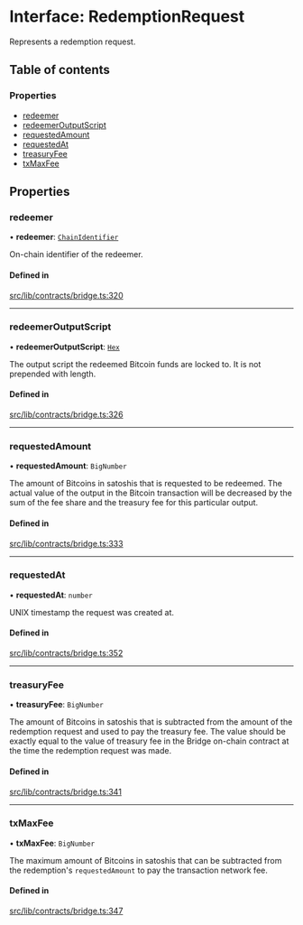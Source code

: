 # Interface: RedemptionRequest

Represents a redemption request.

## Table of contents

### Properties

- [redeemer](RedemptionRequest.md#redeemer)
- [redeemerOutputScript](RedemptionRequest.md#redeemeroutputscript)
- [requestedAmount](RedemptionRequest.md#requestedamount)
- [requestedAt](RedemptionRequest.md#requestedat)
- [treasuryFee](RedemptionRequest.md#treasuryfee)
- [txMaxFee](RedemptionRequest.md#txmaxfee)

## Properties

### redeemer

• **redeemer**: [`ChainIdentifier`](ChainIdentifier.md)

On-chain identifier of the redeemer.

#### Defined in

[src/lib/contracts/bridge.ts:320](https://github.com/keep-network/tbtc-v2/blob/main/typescript/src/lib/contracts/bridge.ts#L320)

___

### redeemerOutputScript

• **redeemerOutputScript**: [`Hex`](../classes/Hex.md)

The output script the redeemed Bitcoin funds are locked to. It is not
prepended with length.

#### Defined in

[src/lib/contracts/bridge.ts:326](https://github.com/keep-network/tbtc-v2/blob/main/typescript/src/lib/contracts/bridge.ts#L326)

___

### requestedAmount

• **requestedAmount**: `BigNumber`

The amount of Bitcoins in satoshis that is requested to be redeemed.
The actual value of the output in the Bitcoin transaction will be decreased
by the sum of the fee share and the treasury fee for this particular output.

#### Defined in

[src/lib/contracts/bridge.ts:333](https://github.com/keep-network/tbtc-v2/blob/main/typescript/src/lib/contracts/bridge.ts#L333)

___

### requestedAt

• **requestedAt**: `number`

UNIX timestamp the request was created at.

#### Defined in

[src/lib/contracts/bridge.ts:352](https://github.com/keep-network/tbtc-v2/blob/main/typescript/src/lib/contracts/bridge.ts#L352)

___

### treasuryFee

• **treasuryFee**: `BigNumber`

The amount of Bitcoins in satoshis that is subtracted from the amount of
the redemption request and used to pay the treasury fee.
The value should be exactly equal to the value of treasury fee in the Bridge
on-chain contract at the time the redemption request was made.

#### Defined in

[src/lib/contracts/bridge.ts:341](https://github.com/keep-network/tbtc-v2/blob/main/typescript/src/lib/contracts/bridge.ts#L341)

___

### txMaxFee

• **txMaxFee**: `BigNumber`

The maximum amount of Bitcoins in satoshis that can be subtracted from the
redemption's `requestedAmount` to pay the transaction network fee.

#### Defined in

[src/lib/contracts/bridge.ts:347](https://github.com/keep-network/tbtc-v2/blob/main/typescript/src/lib/contracts/bridge.ts#L347)
